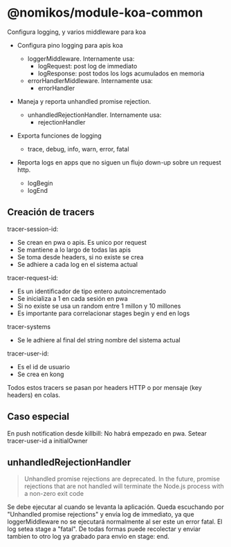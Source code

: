 # @nomikos/module-koa-common

Configura logging, y varios middleware para koa

- Configura pino logging para apis koa
  - loggerMiddleware. Internamente usa:
    - logRequest: post log de immediato
    - logResponse: post todos los logs acumulados en memoria
  - errorHandlerMiddleware. Internamente usa:
    - errorHandler

- Maneja y reporta unhandled promise rejection.
  - unhandledRejectionHandler. Internamente usa:
    - rejectionHandler

- Exporta funciones de logging
  - trace, debug, info, warn, error, fatal

- Reporta logs en apps que no siguen un flujo down-up sobre un request http.
    - logBegin
    - logEnd

## Creación de tracers

tracer-session-id:
  - Se crean en pwa o apis. Es unico por request
  - Se mantiene a lo largo de todas las apis
  - Se toma desde headers, si no existe se crea
  - Se adhiere a cada log en el sistema actual

tracer-request-id:
  - Es un identificador de tipo entero autoincrementado
  - Se inicializa a 1 en cada sesión en pwa
  - Si no existe se usa un random entre 1 millon y 10 millones
  - Es importante para correlacionar stages begin y end en logs

tracer-systems
  - Se le adhiere al final del string nombre del sistema actual

tracer-user-id:
  - Es el id de usuario
  - Se crea en kong

Todos estos tracers se pasan por headers HTTP o por mensaje (key headers) en colas.

## Caso especial

En push notification desde killbill: No habrá empezado en pwa. Setear tracer-user-id a initialOwner

## unhandledRejectionHandler

> Unhandled promise rejections are deprecated. In the future, promise rejections that are not handled will terminate the Node.js process with a non-zero exit code

Se debe ejecutar al cuando se levanta la aplicación. Queda escuchando por "Unhandled promise rejections" y envía log de immediato, ya que loggerMiddleware no se ejecutará normalmente al ser este un error fatal. El log setea stage a "fatal". De todas formas puede recolectar y enviar tambien to otro log ya grabado para envio en stage: end.
